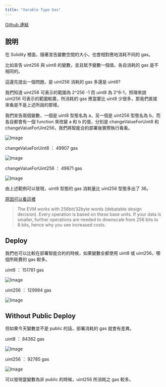 ```yaml
---
title: "Varable Type Gas"
---
```


[Github 連結](https://github.com/WeiYun0912/SmartContracts/tree/main/Features/Variable%20Type%20Gas)

## 說明

在 Solidity 裡面，隨著宣告變數空間的大小，也會相對應地消耗不同的 gas。

比如宣告 uint256 與 uint8 的變數，並且賦予變數一個值，各自消耗的 gas 是不相同的。

這邊先提出一個問題，是 uint256 消耗的 gas 多還是 uint8?

我們知道 uint256 可表示的範圍為 2^256 -1 而 uint8 為 2^8-1，照理來說 uint256 可表示的範圍較廣，所消耗的 gas 應當要比 uint8 少很多，那我們直接來看是不是上述所說的那樣。

我們宣告兩個變數，一個是 uint8 型態名為 a，另一個是 uint256 型態名為 b，而各自都會有一個 function 來改變 a 和 b 的值，分別是 changeValueForUint8 和 changeValueForUint256，我們將智能合約部署後實際執行看看。

![Image](https://i.imgur.com/DAj4JGh.png)

changeValueForUint8 ： 49907 gas

![Image](https://i.imgur.com/HJxOxLq.png)

changeValueForUint256 ： 49871 gas

![Image](https://i.imgur.com/hGkDDQz.png)

由上述範例可以發現，uint8 型態的 gas 消耗量比 uint256 型態多出了 36。

[原因可以看這裡](https://ethereum.stackexchange.com/questions/3067/why-does-uint8-cost-more-gas-than-uint256)

> The EVM works with 256bit/32byte words (debatable design decision). Every operation is based on these base units. If your data is smaller, further operations are needed to downscale from 256 bits to 8 bits, hence why you see increased costs.

## Deploy

我們也可以比較在部署智能合約的時候，如果變數全都使用 uint8 或 uint256，哪個所耗費的 gas 較多。

uint8 ： 151781 gas

![Image](https://i.imgur.com/bx6DYf5.png)

uint256 ： 129984 gas

![Image](https://i.imgur.com/H7r5ZUO.png)

## Without Public Deploy

但如果今天變數並不是 public 的話，部署消耗的 gas 就會有差異。

uint8 ： 84362 gas

![Image](https://i.imgur.com/S0JPNXw.png)

uint256 ： 92785 gas

![Image](https://i.imgur.com/o68A5r1.png)

可以發現當變數為非 public 的時候，uint256 所消耗之 gas 較多。
